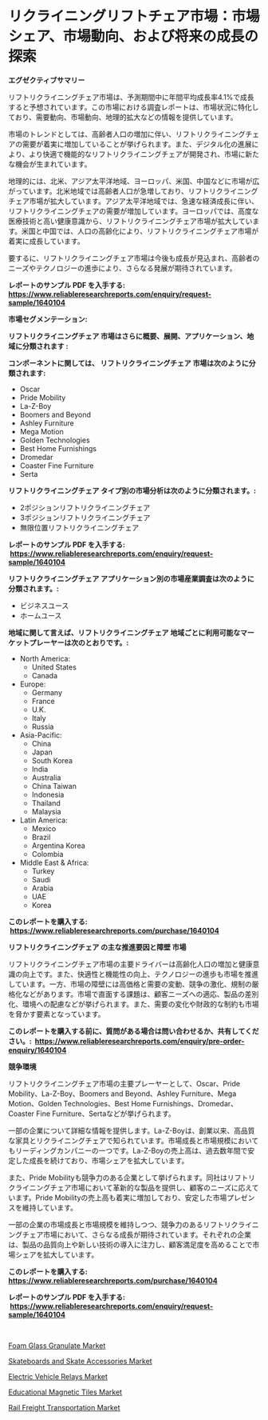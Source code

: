 <p><h1>リクライニングリフトチェア市場：市場シェア、市場動向、および将来の成長の探索</h1></p><p><strong>エグゼクティブサマリー</strong></p>
<p><p>リフトリクライニングチェア市場は、予測期間中に年間平均成長率4.1%で成長すると予想されています。この市場における調査レポートは、市場状況に特化しており、需要動向、市場動向、地理的拡大などの情報を提供しています。</p><p>市場のトレンドとしては、高齢者人口の増加に伴い、リフトリクライニングチェアの需要が着実に増加していることが挙げられます。また、デジタル化の進展により、より快適で機能的なリフトリクライニングチェアが開発され、市場に新たな機会が生まれています。</p><p>地理的には、北米、アジア太平洋地域、ヨーロッパ、米国、中国などに市場が広がっています。北米地域では高齢者人口が急増しており、リフトリクライニングチェア市場が拡大しています。アジア太平洋地域では、急速な経済成長に伴い、リフトリクライニングチェアの需要が増加しています。ヨーロッパでは、高度な医療技術と高い健康意識から、リフトリクライニングチェア市場が拡大しています。米国と中国では、人口の高齢化により、リフトリクライニングチェア市場が着実に成長しています。</p><p>要するに、リフトリクライニングチェア市場は今後も成長が見込まれ、高齢者のニーズやテクノロジーの進歩により、さらなる発展が期待されています。</p></p>
<p><strong>レポートのサンプル PDF を入手する: <a href="https://www.reliableresearchreports.com/enquiry/request-sample/1640104">https://www.reliableresearchreports.com/enquiry/request-sample/1640104</a></strong></p>
<p><strong>市場セグメンテーション:</strong></p>
<p><strong> リフトリクライニングチェア 市場はさらに概要、展開、アプリケーション、地域に分類されます :</strong></p>
<p><strong>コンポーネントに関しては、 リフトリクライニングチェア 市場は次のように分類されます: &nbsp;</strong></p>
<p><ul><li>Oscar</li><li>Pride Mobility</li><li>La-Z-Boy</li><li>Boomers and Beyond</li><li>Ashley Furniture</li><li>Mega Motion</li><li>Golden Technologies</li><li>Best Home Furnishings</li><li>Dromedar</li><li>Coaster Fine Furniture</li><li>Serta</li></ul></p>
<p><strong> リフトリクライニングチェア タイプ別の市場分析は次のように分類されます。:</strong></p>
<p><ul><li>2ポジションリフトリクライニングチェア</li><li>3ポジションリフトリクライニングチェア</li><li>無限位置リフトリクライニングチェア</li></ul></p>
<p><strong>レポートのサンプル PDF を入手する: &nbsp;<a href="https://www.reliableresearchreports.com/enquiry/request-sample/1640104">https://www.reliableresearchreports.com/enquiry/request-sample/1640104</a></strong></p>
<p><strong> リフトリクライニングチェア アプリケーション別の市場産業調査は次のように分類されます。:</strong></p>
<p><ul><li>ビジネスユース</li><li>ホームユース</li></ul></p>
<p><strong>地域に関して言えば、リフトリクライニングチェア 地域ごとに利用可能なマーケットプレーヤーは次のとおりです。:</strong></p>
<p><ul>
    <li>
        North America:
        <ul>
            <li>United States</li>
            <li>Canada</li>
        </ul>
    </li>
    <li>
        Europe:
        <ul>
            <li>Germany</li>
            <li>France</li>
            <li>U.K.</li>
            <li>Italy</li>
            <li>Russia</li>
        </ul>
    </li>
    <li>
        Asia-Pacific:
        <ul>
            <li>China</li>
            <li>Japan</li>
            <li>South Korea</li>
            <li>India</li>
            <li>Australia</li>
            <li>China Taiwan</li>
            <li>Indonesia</li>
            <li>Thailand</li>
            <li>Malaysia</li>
        </ul>
    </li>
    <li>
        Latin America:
        <ul>
            <li>Mexico</li>
            <li>Brazil</li>
            <li>Argentina Korea</li>
            <li>Colombia</li>
        </ul>
    </li>
    <li>
        Middle East & Africa:
        <ul>
            <li>Turkey</li>
            <li>Saudi</li>
            <li>Arabia</li>
            <li>UAE</li>
            <li>Korea</li>
        </ul>
    </li>
    </ul></p>
<p><strong>このレポートを購入する: &nbsp;<a href="https://www.reliableresearchreports.com/purchase/1640104">https://www.reliableresearchreports.com/purchase/1640104</a></strong></p>
<p><strong>リフトリクライニングチェア の主な推進要因と障壁 市場</strong></p>
<p><p>リフトリクライニングチェア市場の主要ドライバーは高齢化人口の増加と健康意識の向上です。また、快適性と機能性の向上、テクノロジーの進歩も市場を推進しています。一方、市場の障壁には高価格と需要の変動、競争の激化、規制の厳格化などがあります。市場で直面する課題は、顧客ニーズへの適応、製品の差別化、環境への配慮などが挙げられます。また、需要の変化や財政的な制約も市場を脅かす要素となっています。</p></p>
<p><strong>このレポートを購入する前に、質問がある場合は問い合わせるか、共有してください。:&nbsp; <a href="https://www.reliableresearchreports.com/enquiry/pre-order-enquiry/1640104">https://www.reliableresearchreports.com/enquiry/pre-order-enquiry/1640104</a></strong></p>
<p><strong>競争環境</strong></p>
<p><p>リフトリクライニングチェア市場の主要プレーヤーとして、Oscar、Pride Mobility、La-Z-Boy、Boomers and Beyond、Ashley Furniture、Mega Motion、Golden Technologies、Best Home Furnishings、Dromedar、Coaster Fine Furniture、Sertaなどが挙げられます。</p><p>一部の企業について詳細な情報を提供します。La-Z-Boyは、創業以来、高品質な家具とリクライニングチェアで知られています。市場成長と市場規模においてもリーディングカンパニーの一つです。La-Z-Boyの売上高は、過去数年間で安定した成長を続けており、市場シェアを拡大しています。</p><p>また、Pride Mobilityも競争力のある企業として挙げられます。同社はリフトリクライニングチェア市場において革新的な製品を提供し、顧客のニーズに応えています。Pride Mobilityの売上高も着実に増加しており、安定した市場プレゼンスを維持しています。</p><p>一部の企業の市場成長と市場規模を維持しつつ、競争力のあるリフトリクライニングチェア市場において、さらなる成長が期待されています。それぞれの企業は、製品の品質向上や新しい技術の導入に注力し、顧客満足度を高めることで市場シェアを拡大しています。</p></p>
<p><strong>このレポートを購入する: &nbsp; <a href="https://www.reliableresearchreports.com/purchase/1640104">https://www.reliableresearchreports.com/purchase/1640104</a></strong></p>
<p><strong>レポートのサンプル PDF を入手する: &nbsp;<a href="https://www.reliableresearchreports.com/enquiry/request-sample/1640104">https://www.reliableresearchreports.com/enquiry/request-sample/1640104</a></strong><strong></strong></p>
<p>&nbsp;</p>
<p><p><a href="https://simplistic-meeting-7ee.notion.site/Foam-Glass-Granulate-Market-Furnish-Information-about-Market-Size-Market-Share-Market-Dynamics-an-63f862303a5d46e19565c18d83bf734e">Foam Glass Granulate Market</a></p><p><a href="https://github.com/FassouRP/Market-Research-Report-List-3/blob/main/skateboards-and-skate-accessories-market.md">Skateboards and Skate Accessories Market</a></p><p><a href="https://issuu.com/reportprime-2/docs/electric-vehicle-relays-market-size-2030.pptx">Electric Vehicle Relays Market</a></p><p><a href="https://github.com/rahu1506/Market-Research-Report-List-3/blob/main/educational-magnetic-tiles-market.md">Educational Magnetic Tiles Market</a></p><p><a href="https://issuu.com/reportprime-2/docs/rail-freight-transportation-market-size-2030.pptx">Rail Freight Transportation Market</a></p></p>